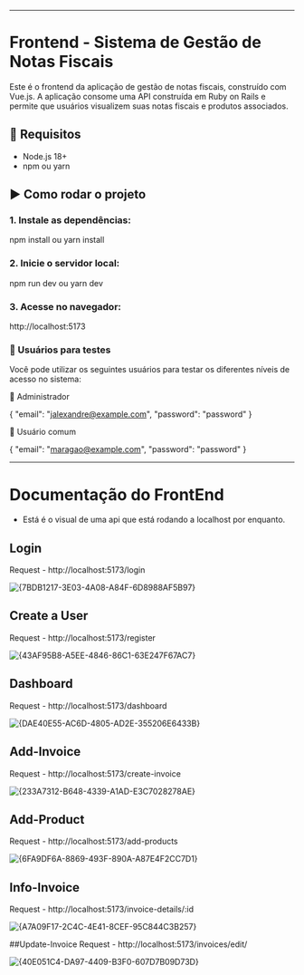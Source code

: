 
---
# Frontend - Sistema de Gestão de Notas Fiscais

Este é o frontend da aplicação de gestão de notas fiscais, construído com Vue.js. A aplicação consome uma API construída em Ruby on Rails e permite que usuários visualizem suas notas fiscais e produtos associados.

## 🔧 Requisitos

- Node.js 18+
- npm ou yarn

## ▶️ Como rodar o projeto

### 1. Instale as dependências:

npm install
ou
yarn install

### 2. Inicie o servidor local:
   
npm run dev
ou
yarn dev

### 3. Acesse no navegador:

http://localhost:5173

### 🔐 Usuários para testes
Você pode utilizar os seguintes usuários para testar os diferentes níveis de acesso no sistema:

👑 Administrador

{
  "email": "jalexandre@example.com",
  "password": "password"
}

👤 Usuário comum

{
  "email": "maragao@example.com",
  "password": "password"
}

---

# Documentação do FrontEnd
- Está é o visual de uma api que está rodando a localhost por enquanto.

## Login
Request - http://localhost:5173/login

![{7BDB1217-3E03-4A08-A84F-6D8988AF5B97}](https://github.com/user-attachments/assets/945e608b-33e5-44aa-a209-38b23e1fc756)

## Create a User
Request - http://localhost:5173/register

![{43AF95B8-A5EE-4846-86C1-63E247F67AC7}](https://github.com/user-attachments/assets/2a5ad01f-8a36-4269-b28f-89f95c5c41ac)

## Dashboard
Request - http://localhost:5173/dashboard

![{DAE40E55-AC6D-4805-AD2E-355206E6433B}](https://github.com/user-attachments/assets/7bd985bb-0c35-4df7-84ca-3d478ae78a51)

## Add-Invoice
Request - http://localhost:5173/create-invoice

![{233A7312-B648-4339-A1AD-E3C7028278AE}](https://github.com/user-attachments/assets/7b08ef16-dea9-4bd0-9ffd-fb6dca7ec31b)

## Add-Product
Request - http://localhost:5173/add-products

![{6FA9DF6A-8869-493F-890A-A87E4F2CC7D1}](https://github.com/user-attachments/assets/8618e2b7-feb6-4f6d-a051-5e84f3182909)

## Info-Invoice
Request - http://localhost:5173/invoice-details/:id

![{A7A09F17-2C4C-4E41-8CEF-95C844C3B257}](https://github.com/user-attachments/assets/a1411531-392d-4079-92e6-46007e579d98)

##Update-Invoice
Request - http://localhost:5173/invoices/edit/

![{40E051C4-DA97-4409-B3F0-607D7B09D73D}](https://github.com/user-attachments/assets/cfd34e21-9ee0-4a5c-ada4-557ec42d4b82)



